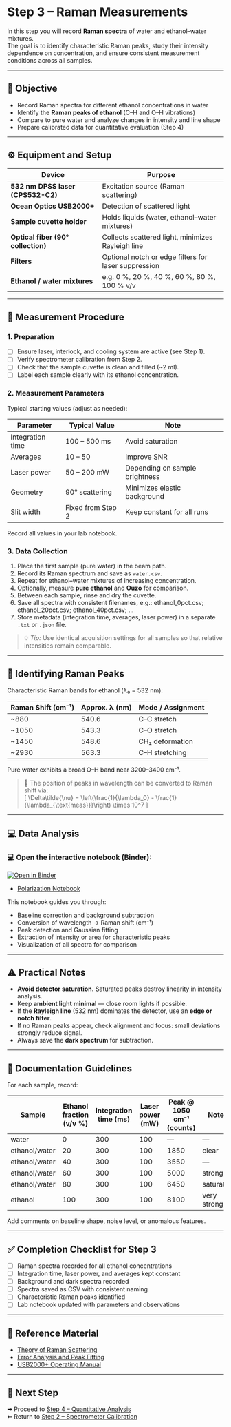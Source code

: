 # Step 3 – Raman Measurements

In this step you will record **Raman spectra** of water and ethanol–water mixtures.  
The goal is to identify characteristic Raman peaks, study their intensity dependence on concentration, and ensure consistent measurement conditions across all samples.

---

## 🎯 Objective

- Record Raman spectra for different ethanol concentrations in water  
- Identify the **Raman peaks of ethanol** (C–H and O–H vibrations)  
- Compare to pure water and analyze changes in intensity and line shape  
- Prepare calibrated data for quantitative evaluation (Step 4)

---

## ⚙️ Equipment and Setup

| Device | Purpose |
|---------|----------|
| **532 nm DPSS laser (CPS532-C2)** | Excitation source (Raman scattering) |
| **Ocean Optics USB2000+** | Detection of scattered light |
| **Sample cuvette holder** | Holds liquids (water, ethanol–water mixtures) |
| **Optical fiber (90° collection)** | Collects scattered light, minimizes Rayleigh line |
| **Filters** | Optional notch or edge filters for laser suppression |
| **Ethanol / water mixtures** | e.g. 0 %, 20 %, 40 %, 60 %, 80 %, 100 % v/v |

---

## 🧪 Measurement Procedure

### 1. Preparation

- [ ] Ensure laser, interlock, and cooling system are active (see Step 1).  
- [ ] Verify spectrometer calibration from Step 2.  
- [ ] Check that the sample cuvette is clean and filled (~2 ml).  
- [ ] Label each sample clearly with its ethanol concentration.  

### 2. Measurement Parameters

Typical starting values (adjust as needed):

| Parameter | Typical Value | Note |
|------------|----------------|------|
| Integration time | 100 – 500 ms | Avoid saturation |
| Averages | 10 – 50 | Improve SNR |
| Laser power | 50 – 200 mW | Depending on sample brightness |
| Geometry | 90° scattering | Minimizes elastic background |
| Slit width | Fixed from Step 2 | Keep constant for all runs |

Record all values in your lab notebook.

### 3. Data Collection

1. Place the first sample (pure water) in the beam path.  
2. Record its Raman spectrum and save as `water.csv`.  
3. Repeat for ethanol–water mixtures of increasing concentration.  
4. Optionally, measure **pure ethanol** and **Ouzo** for comparison.  
5. Between each sample, rinse and dry the cuvette.  
6. Save all spectra with consistent filenames, e.g.: ethanol_0pct.csv; ethanol_20pct.csv; ethanol_40pct.csv; ...   
7. Store metadata (integration time, averages, laser power) in a separate `.txt` or `.json` file.

> 💡 *Tip:* Use identical acquisition settings for all samples so that relative intensities remain comparable.

---

## 🔬 Identifying Raman Peaks

Characteristic Raman bands for ethanol (λ₀ = 532 nm):

| Raman Shift (cm⁻¹) | Approx. λ (nm) | Mode / Assignment |
|---------------------|----------------|-------------------|
| ~880 | 540.6 | C–C stretch |
| ~1050 | 543.3 | C–O stretch |
| ~1450 | 548.6 | CH₂ deformation |
| ~2930 | 563.3 | C–H stretching |

Pure water exhibits a broad O–H band near 3200–3400 cm⁻¹.

> 📘 The position of peaks in wavelength can be converted to Raman shift via:  
> \[
> \Delta\tilde{\nu} = \left(\frac{1}{\lambda_0} - \frac{1}{\lambda_{\text{meas}}}\right) \times 10^7
> \]

---

## 💻 Data Analysis

### 💻 Open the interactive notebook (Binder):

[![Open in Binder](https://mybinder.org/badge_logo.svg)](https://mybinder.org/v2/gh/adv-labs-ufr/handbook/main?labpath=experiments/fp1/raman/02_Notebooks/raman_spectra_analysis.ipynb)
- [Polarization Notebook](../02_Notebooks/raman_spectra_analysis.ipynb)  

This notebook guides you through:

- Baseline correction and background subtraction  
- Conversion of wavelength → Raman shift (cm⁻¹)  
- Peak detection and Gaussian fitting  
- Extraction of intensity or area for characteristic peaks  
- Visualization of all spectra for comparison  

---

## ⚠️ Practical Notes

- **Avoid detector saturation.** Saturated peaks destroy linearity in intensity analysis.  
- Keep **ambient light minimal** — close room lights if possible.  
- If the **Rayleigh line** (532 nm) dominates the detector, use an **edge or notch filter**.  
- If no Raman peaks appear, check alignment and focus: small deviations strongly reduce signal.  
- Always save the **dark spectrum** for subtraction.

---

## 🧾 Documentation Guidelines

For each sample, record:

| Sample | Ethanol fraction (v/v %) | Integration time (ms) | Laser power (mW) | Peak @ 1050 cm⁻¹ (counts) | Notes |
|---------|--------------------------|------------------------|------------------|-----------------------------|-------|
| water | 0 | 300 | 100 | — | — |
| ethanol/water | 20 | 300 | 100 | 1850 | clear |
| ethanol/water | 40 | 300 | 100 | 3550 | — |
| ethanol/water | 60 | 300 | 100 | 5000 | strong |
| ethanol/water | 80 | 300 | 100 | 6450 | saturated |
| ethanol | 100 | 300 | 100 | 8100 | very strong |

Add comments on baseline shape, noise level, or anomalous features.

---

## ✅ Completion Checklist for Step 3

- [ ] Raman spectra recorded for all ethanol concentrations  
- [ ] Integration time, laser power, and averages kept constant  
- [ ] Background and dark spectra recorded  
- [ ] Spectra saved as CSV with consistent naming  
- [ ] Characteristic Raman peaks identified  
- [ ] Lab notebook updated with parameters and observations  

---

## 🧠 Reference Material

- [Theory of Raman Scattering](../03_Background/theory_raman_scattering.md)  
- [Error Analysis and Peak Fitting](../03_Background/error_analysis_and_fitting.md)  
- [USB2000+ Operating Manual](../06_Literature/Spektrometer_usb2000-operating-instructions1.pdf)

---

## 🔗 Next Step

➡ Proceed to [Step 4 – Quantitative Analysis](step4_quantitative_analysis.md)  
⬅ Return to [Step 2 – Spectrometer Calibration](step2_calibration.md)
